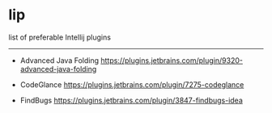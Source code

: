 # lip
list of preferable Intellij plugins
________

*   Advanced Java Folding
https://plugins.jetbrains.com/plugin/9320-advanced-java-folding

*   CodeGlance
https://plugins.jetbrains.com/plugin/7275-codeglance

*   FindBugs
https://plugins.jetbrains.com/plugin/3847-findbugs-idea
